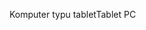 <span data-ttu-id="62670-101">Komputer typu tablet</span><span class="sxs-lookup"><span data-stu-id="62670-101">Tablet PC</span></span>